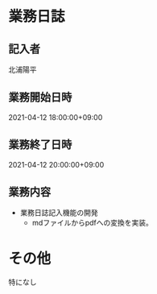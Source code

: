 # 業務日誌

## 記入者

北浦陽平

## 業務開始日時

2021-04-12 18:00:00+09:00

## 業務終了日時

2021-04-12 20:00:00+09:00

## 業務内容

- 業務日誌記入機能の開発
	- mdファイルからpdfへの変換を実装。

# その他

特になし